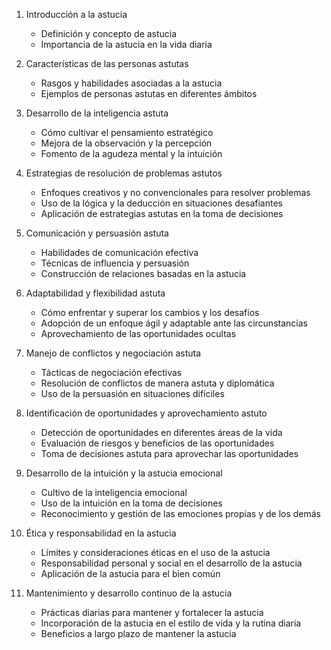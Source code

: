 1. Introducción a la astucia
   - Definición y concepto de astucia
   - Importancia de la astucia en la vida diaria

2. Características de las personas astutas
   - Rasgos y habilidades asociadas a la astucia
   - Ejemplos de personas astutas en diferentes ámbitos

3. Desarrollo de la inteligencia astuta
   - Cómo cultivar el pensamiento estratégico
   - Mejora de la observación y la percepción
   - Fomento de la agudeza mental y la intuición

4. Estrategias de resolución de problemas astutos
   - Enfoques creativos y no convencionales para resolver problemas
   - Uso de la lógica y la deducción en situaciones desafiantes
   - Aplicación de estrategias astutas en la toma de decisiones

5. Comunicación y persuasión astuta
   - Habilidades de comunicación efectiva
   - Técnicas de influencia y persuasión
   - Construcción de relaciones basadas en la astucia

6. Adaptabilidad y flexibilidad astuta
   - Cómo enfrentar y superar los cambios y los desafíos
   - Adopción de un enfoque ágil y adaptable ante las circunstancias
   - Aprovechamiento de las oportunidades ocultas

7. Manejo de conflictos y negociación astuta
   - Tácticas de negociación efectivas
   - Resolución de conflictos de manera astuta y diplomática
   - Uso de la persuasión en situaciones difíciles

8. Identificación de oportunidades y aprovechamiento astuto
   - Detección de oportunidades en diferentes áreas de la vida
   - Evaluación de riesgos y beneficios de las oportunidades
   - Toma de decisiones astuta para aprovechar las oportunidades

9. Desarrollo de la intuición y la astucia emocional
   - Cultivo de la inteligencia emocional
   - Uso de la intuición en la toma de decisiones
   - Reconocimiento y gestión de las emociones propias y de los demás

10. Ética y responsabilidad en la astucia
    - Límites y consideraciones éticas en el uso de la astucia
    - Responsabilidad personal y social en el desarrollo de la astucia
    - Aplicación de la astucia para el bien común

11. Mantenimiento y desarrollo continuo de la astucia
    - Prácticas diarias para mantener y fortalecer la astucia
    - Incorporación de la astucia en el estilo de vida y la rutina diaria
    - Beneficios a largo plazo de mantener la astucia
